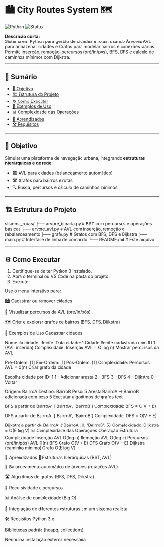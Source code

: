# 🏙️ City Routes System 🗺️

![Python](https://img.shields.io/badge/Python-3.11-blue) ![Status](https://img.shields.io/badge/Status-Completo-brightgreen)

**Descrição curta:**  
Sistema em Python para gestão de cidades e rotas, usando Árvores AVL para armazenar cidades e Grafos para modelar bairros e conexões viárias. Permite inserção, remoção, percursos (pré/in/pós), BFS, DFS e cálculo de caminhos mínimos com Dijkstra.

---

## 📌 Sumário
- [🎯 Objetivo](#-objetivo)  
- [🏗 Estrutura do Projeto](#-estrutura-do-projeto)  
- [⚙️ Como Executar](#-como-executar)  
- [📝 Exemplos de Uso](#-exemplos-de-uso)  
- [📊 Complexidade das Operações](#-complexidade-das-operações)  
- [🧠 Aprendizados](#-aprendizados)  
- [🛠️ Requisitos](#-requisitos)  

---

## 🎯 Objetivo
Simular uma plataforma de navegação urbana, integrando **estruturas hierárquicas e de rede**:

- 🏛️ AVL para cidades (balanceamento automático)  
- 🛣️ Grafos para bairros e rotas  
- 🔍 Busca, percursos e cálculo de caminhos mínimos  

---

## 🏗 Estrutura do Projeto

sistema_rotas/
├── arvore_binaria.py # BST com percursos e operações básicas
├── arvore_avl.py # AVL com inserção, remoção e rebalanceamento
├── grafo.py # Grafos com BFS, DFS e Dijkstra
├── main.py # Interface de linha de comando
└── README.md # Este arquivo

---

## ⚙️ Como Executar

1. Certifique-se de ter Python 3 instalado.  
2. Abra o terminal ou VS Code na pasta do projeto.  
3. Execute:

Use o menu interativo para:

🏙️ Cadastrar ou remover cidades

🌳 Visualizar percursos da AVL (pré/in/pós)

🗺️ Criar e explorar grafos de bairros (BFS, DFS, Dijkstra)

📝 Exemplos de Uso
Cadastrar cidades

Nome da cidade: Recife
ID da cidade: 1
Cidade Recife cadastrada com ID 1. (AVL inserida)
Complexidade: Inserção AVL = O(log n)
Mostrar percursos da AVL

Pré-Ordem: [1]
Em-Ordem: [1]
Pós-Ordem: [1]
Complexidade: Percursos AVL = O(n)
Criar grafo da cidade

Escolha cidade por ID: 1
1 - Adicionar aresta
2 - BFS
3 - DFS
4 - Dijkstra
0 - Voltar

Origem: BairroA
Destino: BairroB
Peso: 5
Aresta BairroA -> BairroB adicionada com peso 5
Executar algoritmos de grafos
text

BFS a partir de BairroA: ['BairroA', 'BairroB']
Complexidade: BFS = O(V + E)

DFS a partir de BairroA: ['BairroA', 'BairroB']
Complexidade: DFS = O(V + E)

Dijkstra a partir de BairroA: {'BairroA': 0, 'BairroB': 5}
Complexidade: Dijkstra = O(E log V)
📊 Complexidade das Operações
Operação	Estrutura	Complexidade
Inserção	AVL	O(log n)
Remoção	AVL	O(log n)
Percursos (pré/in/pós)	AVL	O(n)
BFS	Grafo	O(V + E)
DFS	Grafo	O(V + E)
Dijkstra (caminho mínimo)	Grafo	O(E log V)

🧠 Aprendizados
🌳 Estruturas hierárquicas (BST, AVL)

🔄 Balanceamento automático de árvores (rotações AVL)

🛣️ Algoritmos de grafos (BFS, DFS, Dijkstra)

🧩 Recursividade e percursos

📊 Análise de complexidade (Big O)

🔗 Integração de diferentes estruturas em um sistema realista

🛠️ Requisitos
Python 3.x

Bibliotecas padrão (heapq, collections)

Nenhuma instalação externa necessária

